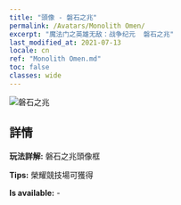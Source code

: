 ```yaml
---
title: "頭像 - 磐石之兆"
permalink: /Avatars/Monolith Omen/
excerpt: "魔法门之英雄无敌：战争纪元  磐石之兆"
last_modified_at: 2021-07-13
locale: cn
ref: "Monolith Omen.md"
toc: false
classes: wide
---
```

 ![磐石之兆](/images/a/avatarFrame_85.png)

## 詳情

 **玩法詳解:** 磐石之兆頭像框 

 **Tips:** 榮耀競技場可獲得 

 **Is available:**  - 

